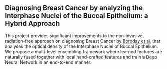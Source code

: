 
## Diagnosing Breast Cancer by analyzing the Interphase Nuclei of the Buccal Epithelium: a Hybrid Approach

This project provides significant improvements to the non-invasive, radiation-free approach on diagnosing Breast Cancer by [Boroday et al.][boroday] that analyses the optical density of the Interphase Nuclei of Buccal Epithelium.
We propose a multi-level ensembling framework where learned features are naturally fused together with local hand-crafted features and train a Deep Neural Network in an end-to-end manner.

[boroday]: http://exp-oncology.com.ua/article/1354/analysis-of-malignancy-associated-dna-changes-in-interphase-nuclei-of-buccal-epithelium-in-persons-with-breast-diseases
